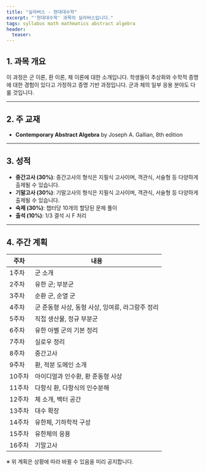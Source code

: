```yaml
---
title: "실라버스 - 현대대수학"
excerpt: "'현대대수학' 과목의 실라버스입니다."
tags: syllabus math mathmatics abstract algebra
header:
  teaser: 
---
```


## 1. 과목 개요
이 과정은 군 이론, 환 이론, 체 이론에 대한 소개입니다. 학생들이 추상화와 수학적 증명에 대한 경험이 있다고 가정하고 증명 기반 과정입니다. 군과 체의 일부 응용 분야도 다룰 것입니다.

---

## 2. 주 교재
- **Contemporary Abstract Algebra** by Joseph A. Gallian, 8th edition

---

## 3. 성적
- **중간고사 (30%)**: 중간고사의 형식은 지필식 고사이며, 객관식, 서술형 등 다양하게 출제될 수 있습니다.
- **기말고사 (30%)**: 기말고사의 형식은 지필식 고사이며, 객관식, 서술형 등 다양하게 출제될 수 있습니다.
- **숙제 (30%)**: 챕터당 10개의 할당된 문제 풀이
- **출석 (10%)**: 1/3 결석 시 F 처리

---

## 4. 주간 계획

| 주차 | 내용 |
|------|------|
| 1주차 | 군 소개 |
| 2주차 | 유한 군; 부분군 |
| 3주차 | 순환 군, 순열 군 |
| 4주차 | 군 준동형 사상, 동형 사상, 잉여류, 라그랑주 정리 |
| 5주차 | 직접 생산물, 정규 부분군 |
| 6주차 | 유한 아벨 군의 기본 정리 |
| 7주차 | 실로우 정리 |
| 8주차 | 중간고사 |
| 9주차 | 환, 적분 도메인 소개 |
| 10주차 | 아이디얼과 인수환, 환 준동형 사상 |
| 11주차 | 다항식 환, 다항식의 인수분해 |
| 12주차 | 체 소개, 벡터 공간 |
| 13주차 | 대수 확장 |
| 14주차 | 유한체, 기하학적 구성 |
| 15주차 | 유한체의 응용 |
| 16주차 | 기말고사 |

※ 위 계획은 상황에 따라 바뀔 수 있음을 미리 공지합니다.